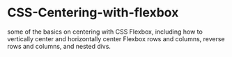 # CSS-Centering-with-flexbox
 some of the basics on centering with CSS Flexbox, including how to vertically center and horizontally center Flexbox rows and columns, reverse rows and columns, and nested divs.
